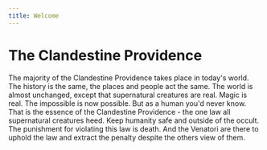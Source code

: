 ```yaml
---
title: Welcome
---
```

# The Clandestine Providence

The majority of the Clandestine Providence takes place in today's world.  The history is the same, the places and people act the same.  The world is almost unchanged, except that supernatural creatures are real.  Magic is real.  The impossible is now possible.  But as a human you'd never know.  That is the essence of the Clandestine Providence - the one law all supernatural creatures heed.  Keep humanity safe and outside of the occult.  The punishment for violating this law is death.  And the Venatori are there to uphold the law and extract the penalty despite the others view of them.
